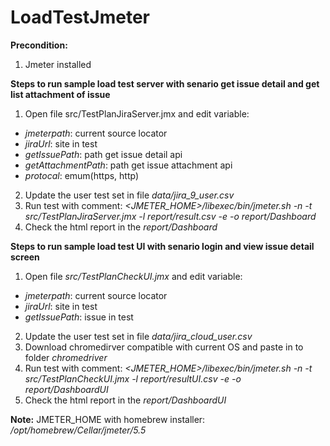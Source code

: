# LoadTestJmeter
**Precondition:**
1. Jmeter installed


**Steps to run sample load test server with senario get issue detail and get list attachment of issue**
1. Open file src/TestPlanJiraServer.jmx and edit variable: 
- *jmeterpath*: current source locator
- *jiraUrl*: site in test
- *getIssuePath*: path get issue detail api
- *getAttachmentPath*: path get issue attachment api
- *protocal*: emum(https, http)
2. Update the user test set in file *data/jira_9_user.csv*
3. Run test with comment: *<JMETER_HOME>/libexec/bin/jmeter.sh -n -t src/TestPlanJiraServer.jmx -l report/result.csv -e -o report/Dashboard*
4. Check the html report in the *report/Dashboard*


**Steps to run sample load test UI with senario login and view issue detail screen**
1. Open file *src/TestPlanCheckUI.jmx* and edit variable: 
- *jmeterpath*: current source locator
- *jiraUrl*: site in test
- *getIssuePath*: issue in test
2. Update the user test set in file *data/jira_cloud_user.csv*
3. Download chromedirver compatible with current OS and paste in to folder *chromedriver*
3. Run test with comment: *<JMETER_HOME>/libexec/bin/jmeter.sh -n -t src/TestPlanCheckUI.jmx -l report/resultUI.csv -e -o report/DashboardUI*
4. Check the html report in the *report/DashboardUI*

**Note:** JMETER_HOME with homebrew installer: */opt/homebrew/Cellar/jmeter/5.5*
